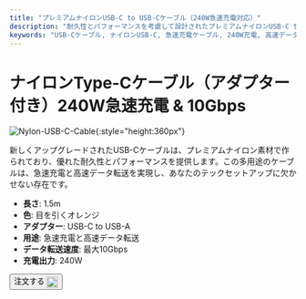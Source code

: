 ```yaml
---
title: "プレミアムナイロンUSB-C to USB-Cケーブル（240W急速充電対応）"
description: "耐久性とパフォーマンスを考慮して設計されたプレミアムナイロンUSB-C to USB-Cケーブルで、高速データ転送と急速充電を体験してください。"
keywords: "USB-Cケーブル, ナイロンUSB-C, 急速充電ケーブル, 240W充電, 高速データ転送"
---
```


# ナイロンType-Cケーブル（アダプター付き）240W急速充電 & 10Gbps

![Nylon-USB-C-Cable](/images/product/part/nylon-usb-c-cable.jpg){:style="height:360px"}

新しくアップグレードされたUSB-Cケーブルは、プレミアムナイロン素材で作られており、優れた耐久性とパフォーマンスを提供します。この多用途のケーブルは、急速充電と高速データ転送を実現し、あなたのテックセットアップに欠かせない存在です。

- **長さ**: 1.5m
- **色**: 目を引くオレンジ
- **アダプター**: USB-C to USB-A
- **用途**: 急速充電と高速データ転送
- **データ転送速度**: 最大10Gbps
- **充電出力**: 240W

<button class="md-button" onclick="window.location.href='https://shop.techxartisan.com/products/upgraded-nylon-usb-c-cable-240w-fast-charging-10gbps-data-transfer-1-5m-with-usb-a-adapter-eye-catching-orange'"> 注文する <img src="/images/trademark/txa.svg" alt="TxA Shop" style="vertical-align: middle; height: 20px;"></button>

